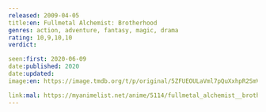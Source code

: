 ```yaml
---
released: 2009-04-05
title:en: Fullmetal Alchemist: Brotherhood
genres: action, adventure, fantasy, magic, drama
rating: 10,9,10,10
verdict:

seen:first: 2020-06-09
date:published: 2020
date:updated:
image:en: https://image.tmdb.org/t/p/original/5ZFUEOULaVml7pQuXxhpR2SmVUw.jpg

link:mal: https://myanimelist.net/anime/5114/fullmetal_alchemist__brotherhood/
---
```

